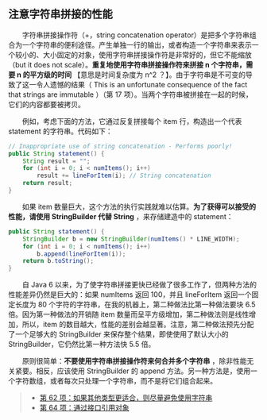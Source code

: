 ## 注意字符串拼接的性能

&emsp;&emsp;字符串拼接操作符（+，string concatenation operator）是把多个字符串组合为一个字符串的便利途径。产生单独一行的输出，或者构造一个字符串来表示一个较小的、大小固定的对象，使用字符串拼接操作符是非常好的，但它不能缩放（but it does not scale）。**重复地使用字符串拼接操作符来拼接 n 个字符串，需要 n 的平方级的时间** 【意思是时间复杂度为 n^2 ？】。由于字符串是不可变的导致了这一令人遗憾的结果（ This is an unfortunate consequence of the fact that strings are immutable ）（第 17 项）。当两个字符串被拼接在一起的时候，它们的内容都要被拷贝。

&emsp;&emsp;例如，考虑下面的方法，它通过反复拼接每个 item 行，构造出一个代表 statement 的字符串。代码如下：

```java
// Inappropriate use of string concatenation - Performs poorly!
public String statement() {
    String result = "";
    for (int i = 0; i < numItems(); i++)
        result += lineForItem(i); // String concatenation
    return result;
}
```

&emsp;&emsp;如果 item 数量巨大，这个方法的执行实践就难以估算。**为了获得可以接受的性能，请使用 StringBuilder 代替 String** ，来存储建造中的 statement：

```java
public String statement() {
    StringBuilder b = new StringBuilder(numItems() * LINE_WIDTH);
    for (int i = 0; i < numItems(); i++)
        b.append(lineForItem(i));
    return b.toString();
}
```

&emsp;&emsp;自 Java 6 以来，为了使字符串拼接更快已经做了很多工作了，但两种方法的性能差异仍然是巨大的：如果 numItems 返回 100，并且 lineForItem 返回一个固定长度为 80 个字符的字符串，在我的机器上，第二种做法比第一种做法要块 6.5 倍。因为第一种做法的开销随 item 数量而呈平方级增加，第二种做法则是线性增加，所以，item 的数目越大，性能的差别会越显著。注意，第二种做法预先分配了一个足够大的 StringBuilder 来保存整个结果，即使使用了默认大小的 StringBuilder，它仍然比第一种方法快 5.5 倍。

&emsp;&emsp;原则很简单：**不要使用字符串拼接操作符来何合并多个字符串** ，除非性能无关紧要。相反，应该使用 StringBuilder 的 append 方法。另一种方法是，使用一个字符数组，或者每次只处理一个字符串，而不是将它们组合起来。

> - [第 62 项：如果其他类型更适合，则尽量避免使用字符串](https://gitee.com/lin-mt/effective-java-third-edition/blob/master/第09章：通用编程/第62项：如果其他类型更适合，则尽量避免使用字符串.md)
> - [第 64 项：通过接口引用对象](https://gitee.com/lin-mt/effective-java-third-edition/blob/master/第09章：通用编程/第64项：通过接口引用对象.md)
